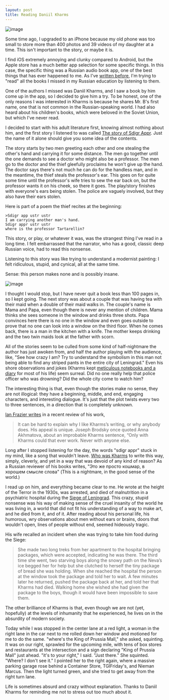```yaml
---
layout: post
title: Reading Daniil Kharms
---
```


![image](http://kafastudio.com/wp-content/uploads/Kharms-02.jpg)

Some time ago, I upgraded to an iPhone because my old phone was too small to store more than 400 photos and 39 videos of my daughter at a time.  This isn't important to the story, or maybe it is. 

I find iOS extremely annoying and clunky compared to Android, but the Apple store has a much better app selection for some specific things. In this case, the specific thing was a Russian audio book app, one of the best things that has ever happened to me. As I've [written before](http://veekaybee.github.io/wlb/2015/08/how-to-think-in-two-languages/), I'm trying to "read" all the books I missed in my Russian education by listening to them. 

One of the authors I missed was Daniil Kharms, and I saw a book by him come up in the app, so I decided to give him a try. To be honest, one of the only reasons I was interested in Kharms is because he shares Mr. B's first name, one that is not common in the Russian-speaking world. I had also heard about his children's books, which were beloved in the Soviet Union, but which I've never read. 

I decided to start with his adult literature first, knowing almost nothing about him,  and the first story I listened to was called [The story of Sdigr Appr](http://harms.ouc.ru/istoria-sdygr-appr.html). Just the name of it alone should give you some idea of the contents. 

The story starts by two men greeting each other and one stealing the other's hand and carrying it for some distance. The men go together until the one demands to see a doctor who might also be a professor. The men go to the doctor and the thief gleefully proclaims he won't give up the hand. The doctor says there's not much he can do for the handless man, and in the meantime, the thief steals the professor's ear. This goes on for quite some time until the professor's wife tries to sew the ear back on, but the professor wants it on his cheek, so there it goes. The play/story finishes with everyone's ears being stolen. The police are vaguely involved, but they also have their ears stolen. 

Here is part of a poem the thief recites at the beginning: 

	>Sdigr app ustr ustr
	I am carrying another man's hand. 
	Sdigr appr ustr ustr
	where is the professor Tartarellin? 

This story, or play, or whatever it was,  was the strangest thing I've read in a long time. I felt embarrassed that the narrator, who has a good, classic deep Russian voice, had to read this nonsense. 

Listening to this story was like trying to understand a modernist painting: I felt ridiculous, stupid, and cynical, all at the same time. 

Sense: this person makes none and is possibly insane. 

![image](https://c2.staticflickr.com/4/3122/2850356021_eb4d1d9c4c.jpg)


I thought I would stop, but I have never quit a book less than 100 pages in, so I kept going. The next story was about a couple that was having tea with their maid when a double of their maid walks in. The couple's name is Mama and Papa, even though there is never any mention of children. Mama thinks she sees someone in the window and drinks three shots. Papa convinces here there is no one in the window and even goes outside to prove that no one can look into a window on the third floor. When he comes back, there is a man in the kitchen with a knife. The mother keeps drinking and the two twin maids look at the father with scorn. 

All of the stories seem to be culled from some kind of half-nightmare the author has just awoken from, and half the author playing with the audience, like, "See how crazy I am? Try to understand the symbolism in this man not being able to find any striped pants in the entire city of Leningrad." Even his shore observations and jokes (Kharms kept [meticulous notebooks and a diary](http://www.amazon.com/Phenomenon-Quite-Out-Ordinary-Revolutions/dp/1618113720) for most of his life) seem surreal. Did no one really help that police officer who was drowning? Did the whole city come to watch him? 

The interesting thing is that, even though the stories make no sense, they are not illogical: they have a beginning, middle, and end, engaging characters, and interesting dialogue. It's just that the plot twists every two to three sentences, in a direction that is completely unknown. 

[Ian Frazier writes](http://www.nybooks.com/articles/2015/05/07/daniil-kharms-strangely-funny-russian-genius/) in a recent review of his work, 

>It can be hard to explain why I like Kharms’s writing, or why anybody does. His appeal is unique. Joseph Brodsky once quoted Anna Akhmatova, about an improbable Kharms sentence, “Only with Kharms could that ever work. Never with anyone else. 

Long after I stopped listening for the day, the words "sdigr appr" stuck in my mind, like a song that wouldn't leave. [Who was Kharms](https://en.wikipedia.org/wiki/Daniil_Kharms) to write this way, simply, cleverly, and yet in a way that was devoid of any kind of reason? As a Russian reviewer of his books writes, "Это же просто кошмар, в хорошем смысле слова" (This is a nightmare, in the good sense of the world.)

I read up on him, and everything became clear to me. He wrote at the height of the Terror in the 1930s, was arrested, and died of malnutrition in a psychiatric hospital during the [Siege of Leningrad](http://veekaybee.github.io/wlb/2012/05/mr-b-and-i-are-prepared-for-anything-anything-being-either-pogroms-or-the-siege-of-leningrad/).  This crazy, stupid nonsense was his way of making sense of the cruel insanity of the world he was living in, a world that did not fit his understanding of a way to make art, and he died from it, and of it. After reading about his personal life, his humorous, wry observations about men without ears or brains, doors that wouldn't open, lines of people without end,  seemed hideously tragic. 

His wife recalled an incident when she was trying to take him food during the Siege:

> She made two long treks from her apartment to the hospital bringing packages, which were accepted, indicating he was there. The third time she went, two starving boys along the snowy path on the Neva’s ice begged her for help but she clutched to herself the tiny package of bread she was holding. When she reached the hospital the person at the window took the package and told her to wait. A few minutes later he returned, pushed the package back at her, and told her that Kharms had died. Walking home she wished she had given the package to the boys, though it would have been impossible to save them.

The other brilliance of Kharms is that, even though we are not (yet, hopefully) at the levels of inhumanity that he experienced,  he lives on in the absurdity of modern society. 

Today while I was stopped in the center lane at a red light, a woman in the right lane in the car next to me rolled down her window and motioned for me to do the same. "where's the King of Prussia Mall," she asked, squinting. It was on our right, sprawled for the upcoming mile, with tens of box stores and restaurants at the intersection and a sign declaring "King of Prussia Mall" just ahead. "it's to your right," I said. "Just there." She squinted. "Where? I don't see it." I pointed her to the right again, where a massive parking garage rose behind a Container Store, TGIFriday's, and Nieman Marcus. Then the light turned green, and she tried to get away from the right turn lane.  

Life is sometimes absurd and crazy without explanation. Thanks to Daniil Kharms for reminding me not to stress out too much about it.  